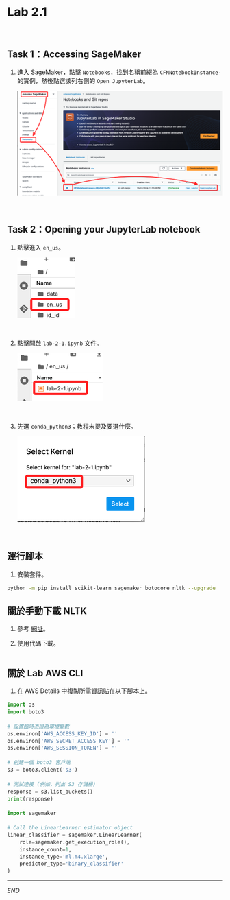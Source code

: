 # Lab 2.1

<br>

## Task 1：Accessing SageMaker

1. 進入 SageMaker，點擊 `Notebooks`，找到名稱前綴為 `CFNNotebookInstance-` 的實例，然後點選該列右側的 `Open JupyterLab`。

    ![](images/img_01.png)

<br>

## Task 2：Opening your JupyterLab notebook

1. 點擊進入 `en_us`。

    ![](images/img_02.png)

<br>

2. 點擊開啟 `lab-2-1.ipynb` 文件。

    ![](images/img_03.png)

<br>

3. 先選 `conda_python3`；教程未提及要選什麼。

    ![](images/img_04.png)

<br>

## 運行腳本

1. 安裝套件。

```bash
python -m pip install scikit-learn sagemaker botocore nltk --upgrade
```

## 關於手動下載 NLTK

1. 參考 [網址](https://www.nltk.org/nltk_data/)。

2. 使用代碼下載。

```python

```

## 關於 Lab AWS CLI

1. 在 AWS Details 中複製所需資訊貼在以下腳本上。

```python
import os
import boto3

# 設置臨時憑證為環境變數
os.environ['AWS_ACCESS_KEY_ID'] = ''
os.environ['AWS_SECRET_ACCESS_KEY'] = ''
os.environ['AWS_SESSION_TOKEN'] = ''

# 創建一個 boto3 客戶端
s3 = boto3.client('s3')

# 測試連接 (例如，列出 S3 存儲桶)
response = s3.list_buckets()
print(response)

import sagemaker

# Call the LinearLearner estimator object
linear_classifier = sagemaker.LinearLearner(
    role=sagemaker.get_execution_role(),
    instance_count=1,
    instance_type='ml.m4.xlarge',
    predictor_type='binary_classifier'
)
```


___

_END_
